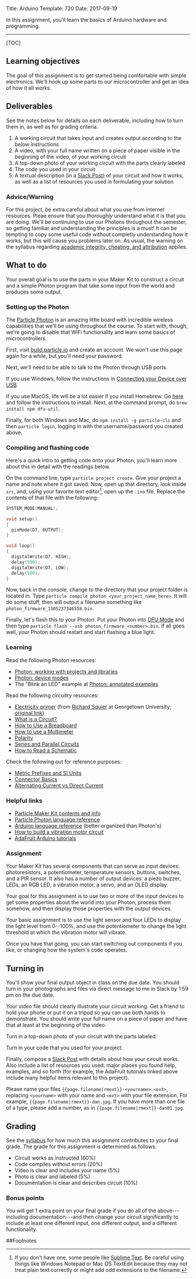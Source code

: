 Title: Arduino
Template: 720
Date: 2017-09-19

In this assignment, you'll learn the basics of Arduino hardware and
programming.

---

[TOC]

## Learning objectives
The goal of this assignment is to get started being comfortable with
simple electronics. We'll hook up some parts to our microcontroller
and get an idea of how it all works.

## Deliverables
See the notes below for details on each deliverable, including how to
turn them in, as well as for grading criteria.

1. A working circuit that takes input and creates output according to
	 the below instructions
1. A video, with your full name written on a piece of paper visible in
	 the beginning of the video, of your working circuit
1. A top-down photo of your working circuit with the parts clearly
	 labeled
1. The code you used in your circuit
1. A textual description (in a [Slack
	 Post](https://get.slack.help/hc/en-us/articles/203950418-Compose-a-post))
	 of your circuit and how it works, as well as a list of resources
	 you used in formulating your solution

### Advice/Warning
For this project, be extra careful about what you use from internet
resources. Pleae ensure that you _thoroughly_ understand what it is
that you are doing. We'll be continuing to use our Photons throughout
the semester, so getting familiar and understanding the principles is
a must! It can be tempting to copy some useful code without completly
understanding how it works, but this will cause you problems later on.
As usual, the warning on the syllabus regarding [academic integrity,
cheating, and attribution](../syllabus.html#academic-integrity)
applies.

## What to do
Your overall goal is to use the parts in your Maker Kit to construct a
circuit and a simple Photon program that take some input from the
world and produces some output.

### Setting up the Photon
The [Particle
Photon](https://www.particle.io/products/hardware/photon-wifi-dev-kit)
is an amazing little board with incredible wireless capabilities that
we'll be using throughout the course. To start with, though, we're
going to disable that WiFi functionality and learn some basics of
microcontrollers.

First, visit [build.particle.io](http://build.particle.io) and create
an account. We won't use this page again for a while, but you'll need
your password.

Next, we'll need to be able to talk to the Photon through USB ports.

If you use Windows, follow the instructions in [Connecting your Device
over
USB](https://docs.particle.io/guide/getting-started/connect/photon/).

If you use MacOS, life will be a lot easier if you install Homebrew.
Go [here](https://brew.sh/) and follow the instructions to install.
Next, at the command prompt, do `brew install npm dfu-util`.

Finally, for both Windows and Mac, do `npm install -g particle-cli`
and then `particle login`, logging in with the username/password you
created above.

### Compiling and flashing code
Here's a quick intro to getting code onto your Photon; you'll learn
more about this in detail with the readings below.

On the command line, type `particle project create`. Give your project
a name and note where it got saved. Now, open up that directory, look
inside `src`, and, using your favorite text editor[^1], open up the `.ino`
file. Replace the contents of that file with the following:

```.c
SYSTEM_MODE(MANUAL);

void setup()
{
  pinMode(D7, OUTPUT);
}

void loop()
{
  digitalWrite(D7, HIGH);
  delay(500);
  digitalWrite(D7, LOW);
  delay(500);
}
```

Now, back in the console, change to the directory that your project
folder is located in. Type `particle compile photon
<your_project_name_here>`. It will do some stuff, then will output a
filename something like `photon_firmware_1505237346558.bin`.

Finally, let's flash this to your Photon. Put your Photon into [DFU
Mode](https://docs.particle.io/guide/getting-started/modes/photon/#dfu-mode-device-firmware-upgrade-)
and then type `particle flash --usb photon_firmware_<number>.bin`. If
all goes well, your Photon should restart and start flashing a blue
light.

[^1]: If you don't have one, some people like [Sublime
	Text](https://www.sublimetext.com/). Be careful using things like
	Windows Notepad or Mac OS TextEdit because they may not treat plain
	text correctly or might add odd extensions to the filename.

### Learning
Read the following Photon resources:

- [Photon: working with projects and libraries](https://docs.particle.io/guide/tools-and-features/cli/photon/#working-with-projects-and-libraries)
- [Photon: device modes](https://docs.particle.io/guide/getting-started/modes/photon/)
- The "Blink an LED" example at [Photon: annotated examples](https://docs.particle.io/guide/getting-started/examples/photon/)

Read the following circuitry resources:

- [Electricity primer](electricity.pdf) (from [Richard
	Squier](http://people.cs.georgetown.edu/~squier/) at Georgetown
	University; [original link](http://people.cs.georgetown.edu/~squier/Teaching/ComputerSystemsArchitecture/520-2013-CourseDocuments/Lec-1-electricityPrimer.pdf))
- [What is a Circuit?](https://learn.sparkfun.com/tutorials/what-is-a-circuit)
- [How to Use a Breadboard](https://learn.sparkfun.com/tutorials/how-to-use-a-breadboard)
- [How to use a Multimeter](https://learn.sparkfun.com/tutorials/how-to-use-a-multimeter)
- [Polarity](https://learn.sparkfun.com/tutorials/polarity)
- [Series and Parallel Circuits](https://learn.sparkfun.com/tutorials/series-and-parallel-circuits)
- [How to Read a Schematic](https://learn.sparkfun.com/tutorials/how-to-read-a-schematic)

Check the following out for reference purposes:

- [Metric Prefixes and SI Units](https://learn.sparkfun.com/tutorials/metric-prefixes-and-si-units)
- [Connector Basics](https://learn.sparkfun.com/tutorials/connector-basics)
- [Alternating Current vs Direct Current](https://learn.sparkfun.com/tutorials/alternating-current-ac-vs-direct-current-dc)

### Helpful links
- [Particle Maker Kit contents and
	info](https://docs.particle.io/datasheets/particle-shields/#photon-maker-kit-contents)
- [Particle Photon language
	reference](https://docs.particle.io/reference/firmware/photon/)
- [Arduino language
	reference](https://www.arduino.cc/en/Reference/HomePage) (better
	organized than Photon's)
- [How to build a vibration motor
	circuit](http://learningaboutelectronics.com/Articles/Vibration-motor-circuit.php)
- [AdaFruit Arduino
	tutorials](https://learn.adafruit.com/series/learn-arduino)

### Assignment
Your Maker Kit has several components that can serve as input devices:
photoresistors, a potentiometer, temperature sensors, buttons,
switches, and a PIR sensor. It also has a number of output devices: a
piezo buzzer, LEDs, an RGB LED, a vibration motor, a servo, and an
OLED display.

Your goal for this assignment is to use two or more of the input
devices to get some properties about the world into your Photon, process
them somehow, and then display those properties with the output
devices.

Your basic assignment is to use the light sensor and four LEDs to
display the light level from 0--100%, and use the potentiometer to
change the light threshold at which the vibration motor will vibrate.

Once you have that going, you can start switching out components if
you like, or changing how the system's code operates.

## Turning in
You'll show your final output object in class on the due date. You
should turn in your photographs and files via direct message to
me in Slack by 1:59 pm on the due date.

Your video file should clearly illustrate your circuit working. Get a
friend to hold your phone or put it on a tripod so you can use both
hands to demonstrate. You should write your full name on a piece of
paper and have that at least at the beginning of the video.

Turn in a top-down photo of your circuit with the parts labeled.

Turn in your code that you used for your project.

Finally, compose a [Slack
Post](https://get.slack.help/hc/en-us/articles/203950418-Compose-a-post)
with details about how your circuit works. Also include a list of
resources you used: major places you found help, examples, and so
forth (for example, the AdaFruit tutorials linked above include many
helpful items relevant to this project).

Please name your files `{{page.filename|rmext}}-<yourname>.<ext>`,
replacing `<yourname>` with your name and `<ext>` with your file
extension. For example, `{{page.filename|rmext}}-dan.jpg`. If you have
more than one file of a type, please add a number, as in
`{{page.filename|rmext}}-dan01.jpg`.

## Grading
See the [syllabus](/{{page.roots[0]}}/syllabus.html) for how much this
assignment contributes to your final grade. The grade for this
assignment is determined as follows:

- Circuit works as instructed (60%)
- Code compiles without errors (20%)
- Video is clear and includes your name (5%)
- Photo is clear and labeled (5%)
- Documentation is clear and describes circuit (10%)

### Bonus points
You will get 1 extra point on your final grade if you do all of the
above---including documentation---and then change your circuit
significantly to include at least one different input, one different
output, and a different functionality.

##Footnotes
